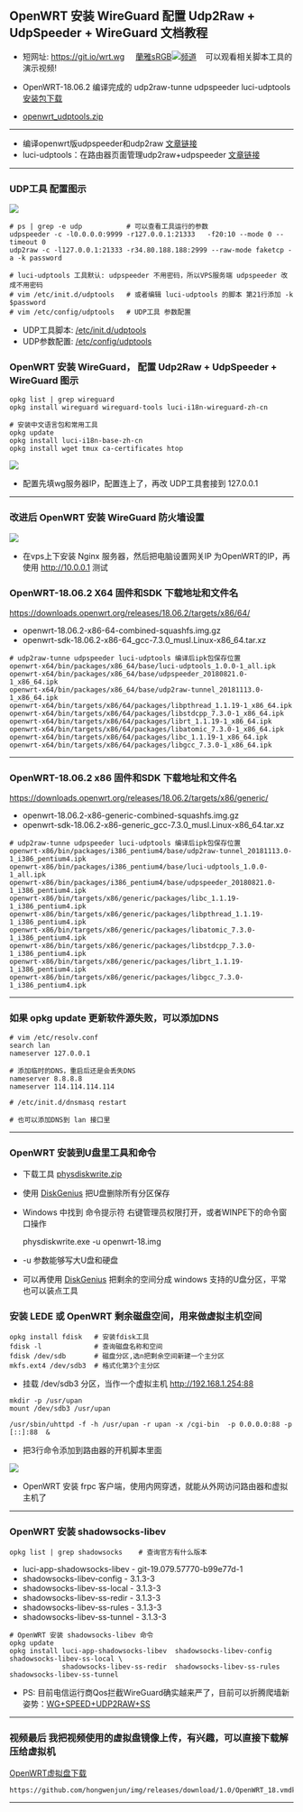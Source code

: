 ## OpenWRT 安装 WireGuard 配置 Udp2Raw + UdpSpeeder + WireGuard 文档教程
- 短网址: https://git.io/wrt.wg  &nbsp;&nbsp;&nbsp; [蘭雅sRGB![](https://raw.githubusercontent.com/hongwenjun/vps_setup/master/img/youtube.png)频道](https://www.youtube.com/channel/UCupRwki_4n87nrwP0GIBUXA/videos) &nbsp;&nbsp;&nbsp;可以观看相关脚本工具的演示视频!

- OpenWRT-18.06.2 编译完成的 udp2raw-tunne udpspeeder luci-udptools [安装包下载](https://github.com/hongwenjun/vps_setup/blob/master/openwrt-18.06.2/openwrt_udptools.zip)
- [openwrt_udptools.zip](https://github.com/hongwenjun/vps_setup/blob/master/openwrt-18.06.2/openwrt_udptools.zip)
-----------------
- 编译openwrt版udpspeeder和udp2raw [文章链接](https://www.atrandys.com/2018/1255.html)
- luci-udptools：在路由器页面管理udp2raw+udpspeeder [文章链接](https://www.atrandys.com/2018/1247.html)

-----------------
### UDP工具 配置图示
![](https://raw.githubusercontent.com/hongwenjun/vps_setup/master/openwrt-18.06.2/openwrt_udptools.png)

```
# ps | grep -e udp           # 可以查看工具运行的参数
udpspeeder -c -l0.0.0.0:9999 -r127.0.0.1:21333   -f20:10 --mode 0 --timeout 0
udp2raw -c -l127.0.0.1:21333 -r34.80.188.188:2999 --raw-mode faketcp -a -k password

# luci-udptools 工具默认: udpspeeder 不用密码，所以VPS服务端 udpspeeder 改成不用密码
# vim /etc/init.d/udptools   # 或者编辑 luci-udptools 的脚本 第21行添加 -k $password
# vim /etc/config/udptools   # UDP工具 参数配置
```
- UDP工具脚本: [/etc/init.d/udptools](https://github.com/atrandys/luci-udptools/blob/master/src/etc/init.d/udptools)
- UDP参数配置: [/etc/config/udptools](https://github.com/atrandys/luci-udptools/blob/master/src/etc/config/udptools)

### OpenWRT 安装 WireGuard， 配置 Udp2Raw + UdpSpeeder + WireGuard 图示
```
opkg list | grep wireguard
opkg install wireguard wireguard-tools luci-i18n-wireguard-zh-cn

# 安装中文语言包和常用工具
opkg update
opkg install luci-i18n-base-zh-cn
opkg install wget tmux ca-certificates htop
```

![](https://raw.githubusercontent.com/hongwenjun/img/master/openwrt-wg_udp2raw.png)
- 配置先填wg服务器IP，配置连上了，再改 UDP工具套接到 127.0.0.1
-----------------

### 改进后 OpenWRT 安装 WireGuard 防火墙设置
![](https://raw.githubusercontent.com/hongwenjun/img/master/openwrt-wg_firewall.png)
- 在vps上下安装 Nginx 服务器，然后把电脑设置网关IP 为OpenWRT的IP，再使用 http://10.0.0.1 测试

### OpenWRT-18.06.2 X64 固件和SDK 下载地址和文件名
https://downloads.openwrt.org/releases/18.06.2/targets/x86/64/
- openwrt-18.06.2-x86-64-combined-squashfs.img.gz
- openwrt-sdk-18.06.2-x86-64_gcc-7.3.0_musl.Linux-x86_64.tar.xz

```
# udp2raw-tunne udpspeeder luci-udptools 编译后ipk包保存位置
openwrt-x64/bin/packages/x86_64/base/luci-udptools_1.0.0-1_all.ipk
openwrt-x64/bin/packages/x86_64/base/udpspeeder_20180821.0-1_x86_64.ipk
openwrt-x64/bin/packages/x86_64/base/udp2raw-tunnel_20181113.0-1_x86_64.ipk
openwrt-x64/bin/targets/x86/64/packages/libpthread_1.1.19-1_x86_64.ipk
openwrt-x64/bin/targets/x86/64/packages/libstdcpp_7.3.0-1_x86_64.ipk
openwrt-x64/bin/targets/x86/64/packages/librt_1.1.19-1_x86_64.ipk
openwrt-x64/bin/targets/x86/64/packages/libatomic_7.3.0-1_x86_64.ipk
openwrt-x64/bin/targets/x86/64/packages/libc_1.1.19-1_x86_64.ipk
openwrt-x64/bin/targets/x86/64/packages/libgcc_7.3.0-1_x86_64.ipk
```
-----------------

### OpenWRT-18.06.2 x86 固件和SDK 下载地址和文件名
https://downloads.openwrt.org/releases/18.06.2/targets/x86/generic/
- openwrt-18.06.2-x86-generic-combined-squashfs.img.gz
- openwrt-sdk-18.06.2-x86-generic_gcc-7.3.0_musl.Linux-x86_64.tar.xz

```
# udp2raw-tunne udpspeeder luci-udptools 编译后ipk包保存位置
openwrt-x86/bin/packages/i386_pentium4/base/udp2raw-tunnel_20181113.0-1_i386_pentium4.ipk
openwrt-x86/bin/packages/i386_pentium4/base/luci-udptools_1.0.0-1_all.ipk
openwrt-x86/bin/packages/i386_pentium4/base/udpspeeder_20180821.0-1_i386_pentium4.ipk
openwrt-x86/bin/targets/x86/generic/packages/libc_1.1.19-1_i386_pentium4.ipk
openwrt-x86/bin/targets/x86/generic/packages/libpthread_1.1.19-1_i386_pentium4.ipk
openwrt-x86/bin/targets/x86/generic/packages/libatomic_7.3.0-1_i386_pentium4.ipk
openwrt-x86/bin/targets/x86/generic/packages/libstdcpp_7.3.0-1_i386_pentium4.ipk
openwrt-x86/bin/targets/x86/generic/packages/librt_1.1.19-1_i386_pentium4.ipk
openwrt-x86/bin/targets/x86/generic/packages/libgcc_7.3.0-1_i386_pentium4.ipk
```

-----------------

### 如果 opkg update 更新软件源失败，可以添加DNS

```
# vim /etc/resolv.conf
search lan
nameserver 127.0.0.1

# 添加临时的DNS，重启后还是会丢失DNS
nameserver 8.8.8.8
nameserver 114.114.114.114

# /etc/init.d/dnsmasq restart

# 也可以添加DNS到 lan 接口里
```
-----------------

### OpenWRT 安装到U盘里工具和命令
- 下载工具 [physdiskwrite.zip](https://github.com/hongwenjun/vps_setup/blob/master/openwrt-18.06.2/physdiskwrite.zip)
- 使用 [DiskGenius](http://www.diskgenius.cn/) 把U盘删除所有分区保存
- Windows 中找到 命令提示符  右键管理员权限打开，或者WINPE下的命令窗口操作

	physdiskwrite.exe -u openwrt-18.img

- -u 参数能够写大U盘和硬盘
- 可以再使用 [DiskGenius](http://www.diskgenius.cn/) 把剩余的空间分成 windows 支持的U盘分区，平常也可以装点工具

### 安装 LEDE 或 OpenWRT 剩余磁盘空间，用来做虚拟主机空间
```
opkg install fdisk   # 安装fdisk工具
fdisk -l             # 查询磁盘名称和空间
fdisk /dev/sdb       # 磁盘分区,选n把剩余空间新建一个主分区
mkfs.ext4 /dev/sdb3  # 格式化第3个主分区

```
- 挂载 /dev/sdb3 分区，当作一个虚拟主机  http://192.168.1.254:88
```
mkdir -p /usr/upan
mount /dev/sdb3 /usr/upan

/usr/sbin/uhttpd -f -h /usr/upan -r upan -x /cgi-bin  -p 0.0.0.0:88 -p [::]:88  &
```
- 把3行命令添加到路由器的开机脚本里面

![](https://raw.githubusercontent.com/hongwenjun/img/master/openwrt_mount.png)

- OpenWRT 安装 frpc 客户端，使用内网穿透，就能从外网访问路由器和虚拟主机了

-----------------

### OpenWRT 安装 shadowsocks-libev
	opkg list | grep shadowsocks    # 查询官方有什么版本
- luci-app-shadowsocks-libev - git-19.079.57770-b99e77d-1
- shadowsocks-libev-config - 3.1.3-3
- shadowsocks-libev-ss-local - 3.1.3-3
- shadowsocks-libev-ss-redir - 3.1.3-3
- shadowsocks-libev-ss-rules - 3.1.3-3
- shadowsocks-libev-ss-tunnel - 3.1.3-3

```
# OpenWRT 安装 shadowsocks-libev 命令
opkg update
opkg install luci-app-shadowsocks-libev  shadowsocks-libev-config  shadowsocks-libev-ss-local \
             shadowsocks-libev-ss-redir  shadowsocks-libev-ss-rules  shadowsocks-libev-ss-tunnel

```
- PS: 目前电信运行商Qos拦截WireGuard确实越来严了，目前可以折腾爬墙新姿势：[WG+SPEED+UDP2RAW+SS](https://youtu.be/ptXfUpjP8bI?list=PLPidIcmhqWuRgSDLDdn-NFK1e3Y8pLg7M)

-----------------
### 视频最后 我把视频使用的虚拟盘镜像上传，有兴趣，可以直接下载解压给虚拟机
[OpenWRT虚拟盘下载](https://github.com/hongwenjun/img/releases/download/1.0/OpenWRT_18.vmdk.7z)
```
https://github.com/hongwenjun/img/releases/download/1.0/OpenWRT_18.vmdk.7z
```
-----------------

